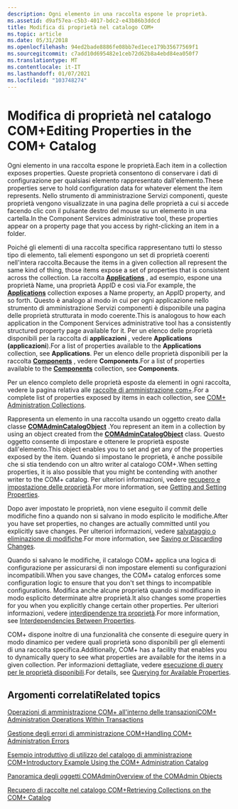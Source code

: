 ```yaml
---
description: Ogni elemento in una raccolta espone le proprietà.
ms.assetid: d9af57ea-c5b3-4017-bdc2-e43b86b3ddcd
title: Modifica di proprietà nel catalogo COM+
ms.topic: article
ms.date: 05/31/2018
ms.openlocfilehash: 94ed2bade8886fe08bb7ed1ece179b35677569f1
ms.sourcegitcommit: c7add10d695482e1ceb72d62b8a4ebd84ea050f7
ms.translationtype: MT
ms.contentlocale: it-IT
ms.lasthandoff: 01/07/2021
ms.locfileid: "103748274"
---
```

# <a name="editing-properties-in-the-com-catalog"></a><span data-ttu-id="1b099-103">Modifica di proprietà nel catalogo COM+</span><span class="sxs-lookup"><span data-stu-id="1b099-103">Editing Properties in the COM+ Catalog</span></span>

<span data-ttu-id="1b099-104">Ogni elemento in una raccolta espone le proprietà.</span><span class="sxs-lookup"><span data-stu-id="1b099-104">Each item in a collection exposes properties.</span></span> <span data-ttu-id="1b099-105">Queste proprietà consentono di conservare i dati di configurazione per qualsiasi elemento rappresentato dall'elemento.</span><span class="sxs-lookup"><span data-stu-id="1b099-105">These properties serve to hold configuration data for whatever element the item represents.</span></span> <span data-ttu-id="1b099-106">Nello strumento di amministrazione Servizi componenti, queste proprietà vengono visualizzate in una pagina delle proprietà a cui si accede facendo clic con il pulsante destro del mouse su un elemento in una cartella.</span><span class="sxs-lookup"><span data-stu-id="1b099-106">In the Component Services administrative tool, these properties appear on a property page that you access by right-clicking an item in a folder.</span></span>

<span data-ttu-id="1b099-107">Poiché gli elementi di una raccolta specifica rappresentano tutti lo stesso tipo di elemento, tali elementi espongono un set di proprietà coerenti nell'intera raccolta.</span><span class="sxs-lookup"><span data-stu-id="1b099-107">Because the items in a given collection all represent the same kind of thing, those items expose a set of properties that is consistent across the collection.</span></span> <span data-ttu-id="1b099-108">La raccolta [**Applications**](applications.md) , ad esempio, espone una proprietà Name, una proprietà AppID e così via.</span><span class="sxs-lookup"><span data-stu-id="1b099-108">For example, the [**Applications**](applications.md) collection exposes a Name property, an AppID property, and so forth.</span></span> <span data-ttu-id="1b099-109">Questo è analogo al modo in cui per ogni applicazione nello strumento di amministrazione Servizi componenti è disponibile una pagina delle proprietà strutturata in modo coerente.</span><span class="sxs-lookup"><span data-stu-id="1b099-109">This is analogous to how each application in the Component Services administrative tool has a consistently structured property page available for it.</span></span> <span data-ttu-id="1b099-110">Per un elenco delle proprietà disponibili per la raccolta di **applicazioni** , vedere **Applications (applicazioni**).</span><span class="sxs-lookup"><span data-stu-id="1b099-110">For a list of properties available to the **Applications** collection, see **Applications**.</span></span> <span data-ttu-id="1b099-111">Per un elenco delle proprietà disponibili per la raccolta [**Components**](components.md) , vedere **Components**.</span><span class="sxs-lookup"><span data-stu-id="1b099-111">For a list of properties available to the [**Components**](components.md) collection, see **Components**.</span></span>

<span data-ttu-id="1b099-112">Per un elenco completo delle proprietà esposte da elementi in ogni raccolta, vedere la pagina relativa alle [raccolte di amministrazione com+](com--administration-collections.md).</span><span class="sxs-lookup"><span data-stu-id="1b099-112">For a complete list of properties exposed by items in each collection, see [COM+ Administration Collections](com--administration-collections.md).</span></span>

<span data-ttu-id="1b099-113">Rappresenta un elemento in una raccolta usando un oggetto creato dalla classe [**COMAdminCatalogObject**](comadmincatalogobject.md) .</span><span class="sxs-lookup"><span data-stu-id="1b099-113">You represent an item in a collection by using an object created from the [**COMAdminCatalogObject**](comadmincatalogobject.md) class.</span></span> <span data-ttu-id="1b099-114">Questo oggetto consente di impostare e ottenere le proprietà esposte dall'elemento.</span><span class="sxs-lookup"><span data-stu-id="1b099-114">This object enables you to set and get any of the properties exposed by the item.</span></span> <span data-ttu-id="1b099-115">Quando si impostano le proprietà, è anche possibile che si stia tendendo con un altro writer al catalogo COM+.</span><span class="sxs-lookup"><span data-stu-id="1b099-115">When setting properties, it is also possible that you might be contending with another writer to the COM+ catalog.</span></span> <span data-ttu-id="1b099-116">Per ulteriori informazioni, vedere [recupero e impostazione delle proprietà](getting-and-setting-properties.md).</span><span class="sxs-lookup"><span data-stu-id="1b099-116">For more information, see [Getting and Setting Properties](getting-and-setting-properties.md).</span></span>

<span data-ttu-id="1b099-117">Dopo aver impostato le proprietà, non viene eseguito il commit delle modifiche fino a quando non si salvano in modo esplicito le modifiche.</span><span class="sxs-lookup"><span data-stu-id="1b099-117">After you have set properties, no changes are actually committed until you explicitly save changes.</span></span> <span data-ttu-id="1b099-118">Per ulteriori informazioni, vedere [salvataggio o eliminazione di modifiche](saving-or-discarding-changes.md).</span><span class="sxs-lookup"><span data-stu-id="1b099-118">For more information, see [Saving or Discarding Changes](saving-or-discarding-changes.md).</span></span>

<span data-ttu-id="1b099-119">Quando si salvano le modifiche, il catalogo COM+ applica una logica di configurazione per assicurarsi di non impostare elementi su configurazioni incompatibili.</span><span class="sxs-lookup"><span data-stu-id="1b099-119">When you save changes, the COM+ catalog enforces some configuration logic to ensure that you don't set things to incompatible configurations.</span></span> <span data-ttu-id="1b099-120">Modifica anche alcune proprietà quando si modificano in modo esplicito determinate altre proprietà.</span><span class="sxs-lookup"><span data-stu-id="1b099-120">It also changes some properties for you when you explicitly change certain other properties.</span></span> <span data-ttu-id="1b099-121">Per ulteriori informazioni, vedere [interdipendenze tra proprietà](interdependencies-between-properties.md).</span><span class="sxs-lookup"><span data-stu-id="1b099-121">For more information, see [Interdependencies Between Properties](interdependencies-between-properties.md).</span></span>

<span data-ttu-id="1b099-122">COM+ dispone inoltre di una funzionalità che consente di eseguire query in modo dinamico per vedere quali proprietà sono disponibili per gli elementi di una raccolta specifica.</span><span class="sxs-lookup"><span data-stu-id="1b099-122">Additionally, COM+ has a facility that enables you to dynamically query to see what properties are available for the items in a given collection.</span></span> <span data-ttu-id="1b099-123">Per informazioni dettagliate, vedere [esecuzione di query per le proprietà disponibili](querying-for-available-properties.md).</span><span class="sxs-lookup"><span data-stu-id="1b099-123">For details, see [Querying for Available Properties](querying-for-available-properties.md).</span></span>

## <a name="related-topics"></a><span data-ttu-id="1b099-124">Argomenti correlati</span><span class="sxs-lookup"><span data-stu-id="1b099-124">Related topics</span></span>

<dl> <dt>

[<span data-ttu-id="1b099-125">Operazioni di amministrazione COM+ all'interno delle transazioni</span><span class="sxs-lookup"><span data-stu-id="1b099-125">COM+ Administration Operations Within Transactions</span></span>](com--administration-operations-within-transactions.md)
</dt> <dt>

[<span data-ttu-id="1b099-126">Gestione degli errori di amministrazione COM+</span><span class="sxs-lookup"><span data-stu-id="1b099-126">Handling COM+ Administration Errors</span></span>](handling-com--administration-errors.md)
</dt> <dt>

[<span data-ttu-id="1b099-127">Esempio introduttivo di utilizzo del catalogo di amministrazione COM+</span><span class="sxs-lookup"><span data-stu-id="1b099-127">Introductory Example Using the COM+ Administration Catalog</span></span>](introductory-example-using-the-com--administration-catalog.md)
</dt> <dt>

[<span data-ttu-id="1b099-128">Panoramica degli oggetti COMAdmin</span><span class="sxs-lookup"><span data-stu-id="1b099-128">Overview of the COMAdmin Objects</span></span>](overview-of-the-comadmin-objects.md)
</dt> <dt>

[<span data-ttu-id="1b099-129">Recupero di raccolte nel catalogo COM+</span><span class="sxs-lookup"><span data-stu-id="1b099-129">Retrieving Collections on the COM+ Catalog</span></span>](retrieving-collections-on-the-com--catalog.md)
</dt> </dl>

 

 



